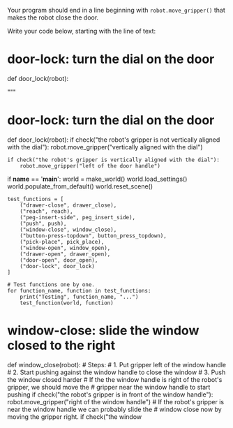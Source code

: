


Your program should end in a line beginning with ```robot.move_gripper()``` that makes the robot close the door.

Write your code below, starting with the line of text:
# door-lock: turn the dial on the door
def door_lock(robot):

"""

# door-lock: turn the dial on the door
def door_lock(robot):
    if check("the robot's gripper is not vertically aligned with the dial"):
        robot.move_gripper("vertically aligned with the dial")

    if check("the robot's gripper is vertically aligned with the dial"):
        robot.move_gripper("left of the door handle")

if __name__ == '__main__':
    world = make_world()
    world.load_settings()
    world.populate_from_default()
    world.reset_scene()

    test_functions = [
        ("drawer-close", drawer_close),
        ("reach", reach),
        ("peg-insert-side", peg_insert_side),
        ("push", push),
        ("window-close", window_close),
        ("button-press-topdown", button_press_topdown),
        ("pick-place", pick_place),
        ("window-open", window_open),
        ("drawer-open", drawer_open),
        ("door-open", door_open),
        ("door-lock", door_lock)
    ]

    # Test functions one by one.
    for function_name, function in test_functions:
        print("Testing", function_name, "...")
        test_function(world, function)


# window-close: slide the window closed to the right
def window_close(robot):
    # Steps:
    #  1. Put gripper left of the window handle
    #  2. Start pushing against the window handle to close the window
    #  3. Push the window closed harder
    # If the the window handle is right of the robot's gripper, we should move the
    # gripper near the window handle to start pushing
    if check("the robot's gripper is in front of the window handle"):
        robot.move_gripper("right of the window handle")
    # If the robot's gripper is near the window handle we can probably slide the
    # window close now by moving the gripper right.
    if check("the window